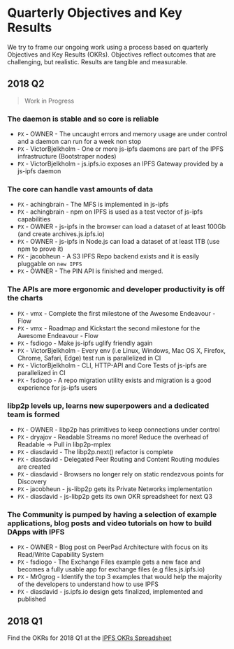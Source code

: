 # Quarterly Objectives and Key Results

We try to frame our ongoing work using a process based on quarterly Objectives and Key Results (OKRs). Objectives reflect outcomes that are challenging, but realistic. Results are tangible and measurable.

## 2018 Q2

> Work in Progress

### The daemon is stable and so core is reliable

- `PX` - OWNER - The uncaught errors and memory usage are under control and a daemon can run for a week non stop
- `PX` - VictorBjelkholm - One or more js-ipfs daemons are part of the IPFS infrastructure (Bootstraper nodes)
- `PX` - VictorBjelkholm - js.ipfs.io exposes an IPFS Gateway provided by a js-ipfs daemon

### The core can handle vast amounts of data

- `PX` - achingbrain - The MFS is implemented in js-ipfs
- `PX` - achingbrain - npm on IPFS is used as a test vector of js-ipfs capabilities
- `PX` - OWNER - js-ipfs in the browser can load a dataset of at least 100Gb (and create archives.js.ipfs.io)
- `PX` - OWNER - js-ipfs in Node.js can load a dataset of at least 1TB (use npm to prove it)
- `PX` - jacobheun - A S3 IPFS Repo backend exists and it is easily pluggable on `new IPFS`
- `PX` - OWNER - The PIN API is finished and merged.

### The APIs are more ergonomic and developer productivity is off the charts

- `PX` - vmx - Complete the first milestone of the Awesome Endeavour - Flow
- `PX` - vmx - Roadmap and Kickstart the second milestone for the Awesome Endeavour - Flow
- `PX` - fsdiogo - Make js-ipfs uglify friendly again
- `PX` - VictorBjelkholm - Every env (i.e Linux, Windows, Mac OS X, Firefox, Chrome, Safari, Edge) test run is parallelized in CI
- `PX` - VictorBjelkholm - CLI, HTTP-API and Core Tests of js-ipfs are parallelized in CI
- `PX` - fsdiogo - A repo migration utility exists and migration is a good experience for js-ipfs users

### libp2p levels up, learns new superpowers and a dedicated team is formed

- `PX` - OWNER - libp2p has primitives to keep connections under control
- `PX` - dryajov - Readable Streams no more! Reduce the overhead of Readable -> Pull in libp2p-mplex
- `PX` - diasdavid - The libp2p.next() refactor is complete
- `PX` - diasdavid - Delegated Peer Routing and Content Routing modules are created
- `PX` - diasdavid - Browsers no longer rely on static rendezvous points for Discovery
- `PX` - jacobheun - js-libp2p gets its Private Networks implementation
- `PX` - diasdavid - js-libp2p gets its own OKR spreadsheet for next Q3

### The Community is pumped by having a selection of example applications, blog posts and video tutorials on how to build DApps with IPFS

- `PX` - OWNER - Blog post on PeerPad Architecture with focus on its Read/Write Capability System
- `PX` - fsdiogo - The Exchange Files example gets a new face and becomes a fully usable app for exchange files (e.g files.js.ipfs.io)
- `PX` - Mr0grog - Identify the top 3 examples that would help the majority of the developers to understand how to use IPFS
- `PX` - diasdavid - js.ipfs.io design gets finalized, implemented and published

## 2018 Q1

Find the OKRs for 2018 Q1 at the [IPFS OKRs Spreadsheet](https://docs.google.com/spreadsheets/u/1/d/1clB-W489rJpbOEs2Q7Q2Jf1WMXHQxXgccBcUJS9QTiI/edit#gid=2079514081)
